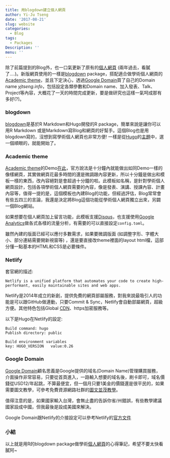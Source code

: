 ```yaml
---
title: 用blogdown建立個人網頁
author: Yi-Ju Tseng
date: '2017-08-21'
slug: website
categories:
  - Blog
tags:
  - Packages
Description: ''
menu: ''
---
```


除了前篇提到的Blog外，也一口氣更新了原有的[個人網頁](https://yjtseng.info) (兩年過去，看膩了....)。新版網頁使用的一樣是[blogdown](https://github.com/rstudio/blogdown) package，搭配適合做學術個人網頁的[Academic theme](https://github.com/gcushen/hugo-academic)，並且下定決心，透過[Google Domain](https://domains.google/)買了自己的Domain name *yjtseng.info*，包括設定各類參數和Domain name、加入發表、Talk、Project等內容，大概花了一天的時間完成更新，要是做研究也這樣一氣呵成那有多好(?)。

### blogdown

[blogdown](https://github.com/rstudio/blogdown)是基於R Markdown和Hugo開發的R package，簡單來說是讓你可以用R Markdown 或是Markdown寫Blog和網頁的好幫手。這個Blog也是用blogdown寫的，沒想到寫學術個人網頁也非常方便! 一樣是從[Hugo](https://gohugo.io/)的[主題](https://themes.gohugo.io/)中，選一個順眼的，就能開始了。


### Academic theme

[Academic theme](https://github.com/gcushen/hugo-academic)的Demo[在此](https://sourcethemes.com/academic/)，官方說法是十分鐘內就能做出如同Demo一樣的像樣網頁，其實做網頁花最多時間的還是微調跟內容更新，所以十分鐘是做出和模板一樣的東西，改內容絕對是會超過十分鐘的啦。此模板如名稱，是針對學術個人網頁設計，包括各項學術個人網頁需要的內容，像是發表、演講、授課內容、計畫內容等，值得一提的是，這個模板也內建Blog的功能，但經過評估，Blog常常會有些五四三的言論，我還是決定將Blog這個功能從學術個人網頁獨立出來，另闢一個Blog網站。

如果想要在個人網頁加上留言功能，此模板支援[Disqus](https://disqus.com/)，也支援使用[Google Analytics](https://analytics.google.com/analytics/web/)做各式各樣的流量分析，有需要的可以直接設定`config.toml`。

雖然內建的版面已經可以應付多數需求，如果要微調版面 (如調整字形、字體大小、部分連結需要開新視窗等) ，還是要直接改theme裡面的layout html檔，這部分懂一點基本的HTML和CSS是必要條件。

### Netlify

套官網的描述:

```
Netlify is a unified platform that automates your code to create high-performant, easily maintainable sites and web apps.
```

Netlify是2014年成立的新創，提供免費的網頁部屬服務，對我來說最吸引人的功能是可以跟GitHub做連動，只要Commit & Sync，Netlify會自動部屬網頁，超級方便。其他特色包括Global [CDN](https://zh.wikipedia.org/wiki/%E5%85%A7%E5%AE%B9%E5%82%B3%E9%81%9E%E7%B6%B2%E8%B7%AF)、https加密服務等。

以下是Hugo在Netlify的設定: 

```
Build command: hugo
Publish directory: public

Build environment variables
key: HUGO_VERSION   value:0.26
```


### Google Domain

[Google Domain](https://domains.google/)顧名思義是Google提供的域名(Domain Name)管理購買服務，介面操作非常容易，只要從首頁進入，一路輸入想要的域名後，刷卡即可，域名價錢從USD12/年起跳，不算最便宜，但一個月只要1美金的價錢還是很平民的，如果需要圖文教學，可參考免費資源網路社群的[圖文並茂教學](https://free.com.tw/google-domains/)。

值得注意的是，如果國家輸入台灣，會無止盡的告訴你省/州錯誤，有些教學建議國家設成中國，但我最後是設成美國來解決。

Google Domain跟Netlify的介接設定可以參考Netlify的[官方文件](https://www.netlify.com/blog/2016/03/14/setting-up-your-custom-domain/)


### 小結

以上就是用R的blogdown package做學術[個人網頁](https://yjtseng.info)的心得筆記，希望不要太快看膩阿~


